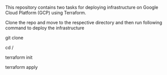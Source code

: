 This repository contains two tasks for deploying infrastructure on Google Cloud Platform (GCP) using Terraform.

Clone the repo and move to the respective directory and then run following command to deploy the infrastructure

 git clone <repository-url>
 
 cd <repository-directory>/<task>

 terraform init

 terraform apply 

